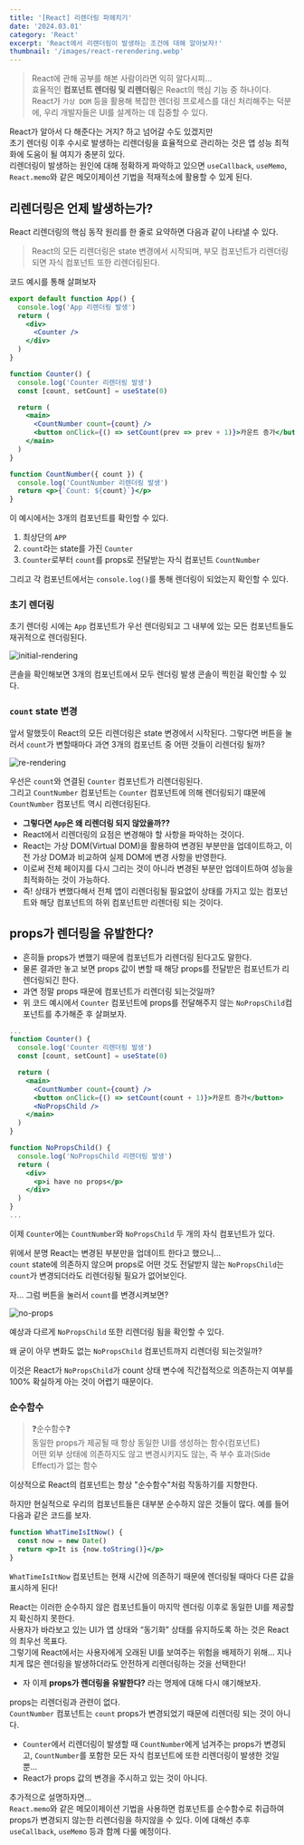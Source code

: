 ```yaml
---
title: '[React] 리렌더링 파헤치기'
date: '2024.03.01'
category: 'React'
excerpt: 'React에서 리렌더링이 발생하는 조건에 대해 알아보자!'
thumbnail: '/images/react-rerendering.webp'
---
```


> React에 관해 공부를 해본 사람이라면 익히 알다시피… <br/>
> 효율적인 **컴포넌트 렌더링 및 리렌더링**은 React의 핵심 기능 중 하나이다.<br/>
> React가 `가상 DOM` 등을 활용해 복잡한 렌더링 프로세스를 대신 처리해주는 덕분에, 우리 개발자들은 UI를 설계하는 데 집중할 수 있다.

React가 알아서 다 해준다는 거지? 하고 넘어갈 수도 있겠지만<br/>
초기 렌더링 이후 수시로 발생하는 리렌더링을 효율적으로 관리하는 것은 앱 성능 최적화에 도움이 될 여지가 충분히 있다.<br/>
리렌더링이 발생하는 원인에 대해 정확하게 파악하고 있으면 `useCallback`, `useMemo`, `React.memo`와 같은 메모이제이션 기법을 적재적소에 활용할 수 있게 된다.

## 리렌더링은 언제 발생하는가?

React 리렌더링의 핵심 동작 원리를 한 줄로 요약하면 다음과 같이 나타낼 수 있다.

> React의 모든 리렌더링은 state 변경에서 시작되며, 부모 컴포넌트가 리렌더링되면 자식 컴포넌트 또한 리렌더링된다.

코드 예시를 통해 살펴보자

```jsx
export default function App() {
  console.log('App 리렌더링 발생')
  return (
    <div>
      <Counter />
    </div>
  )
}

function Counter() {
  console.log('Counter 리렌더링 발생')
  const [count, setCount] = useState(0)

  return (
    <main>
      <CountNumber count={count} />
      <button onClick={() => setCount(prev => prev + 1)}>카운트 증가</button>
    </main>
  )
}

function CountNumber({ count }) {
  console.log('CountNumber 리렌더링 발생')
  return <p>{`Count: ${count}`}</p>
}
```

이 예시에서는 3개의 컴포넌트를 확인할 수 있다.

1. 최상단의 `APP`
2. `count`라는 state를 가진 `Counter`
3. `Counter`로부터 `count`를 props로 전달받는 자식 컴포넌트 `CountNumber`

그리고 각 컴포넌트에서는 `console.log()`를 통해 렌더링이 되었는지 확인할 수 있다.

### 초기 렌더링

초기 렌더링 시에는 `App` 컴포넌트가 우선 렌더링되고 그 내부에 있는 모든 컴포넌트들도 재귀적으로 렌더링된다.

![initial-rendering](https://github.com/crucial-sub/odot/assets/87363422/7dd3039e-b9b8-437d-b3bb-156d8f2c733b)

콘솔을 확인해보면 3개의 컴포넌트에서 모두 렌더링 발생 콘솔이 찍힌걸 확인할 수 있다.

### `count` state 변경

앞서 말했듯이 React의 모든 리렌더링은 state 변경에서 시작된다.
그렇다면 버튼을 눌러서 `count`가 변할때마다 과연 3개의 컴포넌트 중 어떤 것들이 리렌더링 될까?

![re-rendering](https://github.com/crucial-sub/odot/assets/87363422/b79dc60b-3755-4d74-be8a-5f1a772880a7)

우선은 `count`와 연결된 `Counter` 컴포넌트가 리렌더링된다.<br/>
그리고 `CountNumber` 컴포넌트는 `Counter` 컴포넌트에 의해 렌더링되기 떄문에 `CountNumber` 컴포넌트 역시 리렌더링된다.

- **그렇다면 `App`은 왜 리렌더링 되지 않았을까??**
- React에서 리렌더링의 요점은 변경해야 할 사항을 파악하는 것이다.
- React는 가상 DOM(Virtual DOM)을 활용하여 변경된 부분만을 업데이트하고, 이전 가상 DOM과 비교하여 실제 DOM에 변경 사항을 반영한다.
- 이로써 전체 페이지를 다시 그리는 것이 아니라 변경된 부분만 업데이트하여 성능을 최적화하는 것이 가능하다.
- 즉! 상태가 변했다해서 전체 앱이 리렌더링될 필요없이 상태를 가지고 있는 컴포넌트와 해당 컴포넌트의 하위 컴포넌트만 리렌더링 되는 것이다.

## props가 렌더링을 유발한다?

- 흔히들 props가 변했기 때문에 컴포넌트가 리렌더링 된다고도 말한다.
- 물론 결과만 놓고 보면 props 값이 변할 때 해당 props를 전달받은 컴포넌트가 리렌더링되긴 한다.
- 과연 정말 props 때문에 컴포넌트가 리렌더링 되는것일까?
- 위 코드 예시에서 `Counter` 컴포넌트에 props를 전달해주지 않는 `NoPropsChild`컴포넌트를 추가해준 후 살펴보자.

```jsx
...
function Counter() {
  console.log('Counter 리렌더링 발생')
  const [count, setCount] = useState(0)

  return (
    <main>
      <CountNumber count={count} />
      <button onClick={() => setCount(count + 1)}>카운트 증가</button>
      <NoPropsChild />
    </main>
  )
}

function NoPropsChild() {
  console.log('NoPropsChild 리렌더링 발생')
  return (
    <div>
      <p>i have no props</p>
    </div>
  )
}
...
```

이제 `Counter`에는 `CountNumber`와 `NoPropsChild` 두 개의 자식 컴포넌트가 있다.

위에서 분명 React는 변경된 부분만을 업데이트 한다고 했으니...<br/>
`count` state에 의존하지 않으며 props로 어떤 것도 전달받지 않는 `NoPropsChild`는 <br/>
`count`가 변경되더라도 리렌더링될 필요가 없어보인다.

자... 그럼 버튼을 눌러서 `count`를 변경시켜보면?

![no-props](https://github.com/crucial-sub/odot/assets/87363422/42851368-a384-4528-b36d-ff25f61a8307)

예상과 다르게 `NoPropsChild` 또한 리렌더링 됨을 확인할 수 있다.

왜 굳이 아무 변화도 없는 `NoPropsChild` 컴포넌트까지 리렌더링 되는것일까?

이것은 React가 `NoPropsChild`가 count 상태 변수에 직간접적으로 의존하는지 여부를 100% 확실하게 아는 것이 어렵기 때문이다.

### 순수함수

> ❓순수함수❓ <br/>
> 동일한 props가 제공될 때 항상 동일한 UI를 생성하는 함수(컴포넌트) <br/>
> 어떤 외부 상태에 의존하지도 않고 변경시키지도 않는, 즉 부수 효과(Side Effect)가 없는 함수

이상적으로 React의 컴포넌트는 항상 "순수함수"처럼 작동하기를 지향한다.

하지만 현실적으로 우리의 컴포넌트들은 대부분 순수하지 않은 것들이 많다.
예를 들어 다음과 같은 코드를 보자.

```jsx
function WhatTimeIsItNow() {
  const now = new Date()
  return <p>It is {now.toString()}</p>
}
```

`WhatTimeIsItNow` 컴포넌트는 현재 시간에 의존하기 때문에 렌더링될 때마다 다른 값을 표시하게 된다!

React는 이러한 순수하지 않은 컴포넌트들이 마지막 렌더링 이후로 동일한 UI를 제공할지 확신하지 못한다.</br>
사용자가 바라보고 있는 UI가 앱 상태와 “동기화” 상태를 유지하도록 하는 것은 React의 최우선 목표다.</br>
그렇기에 React에서는 사용자에게 오래된 UI를 보여주는 위험을 배제하기 위해...
지나치게 많은 렌더링을 발생하더라도 안전하게 리렌더링하는 것을 선택한다!

- 자 이제 **props가 렌더링을 유발한다?** 라는 명제에 대해 다시 얘기해보자.

props는 리렌더링과 관련이 없다. </br>
`CountNumber` 컴포넌트는 `count` props가 변경되었기 때문에 리렌더링 되는 것이 아니다.

- `Counter`에서 리렌더링이 발생할 때 `CountNumber`에게 넘겨주는 props가 변경되고, `CountNumber`를 포함한 모든 자식 컴포넌트에 또한 리렌더링이 발생한 것일 뿐...
- React가 props 값의 변경을 주시하고 있는 것이 아니다.

추가적으로 설명하자면...</br>
`React.memo`와 같은 메모이제이션 기법을 사용하면 컴포넌트를 순수함수로 취급하여 props가 변경되지 않는한 리렌더링을 하지않을 수 있다.
이에 대해선 추후 `useCallback`, `useMemo` 등과 함께 다룰 예정이다.
